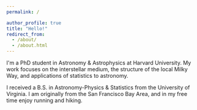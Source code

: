 ```yaml
---
permalink: /

author_profile: true
title: "Hello!"
redirect_from: 
  - /about/
  - /about.html
---
```



I'm a PhD student in Astronomy & Astrophysics at Harvard University.  My work focuses on the interstellar medium, the structure of the local Milky Way, and applications of statistics to astronomy.  

I received a B.S. in Astronomy-Physics & Statistics from the University of Virginia.  I am originally from the San Francisco Bay Area, and in my free time enjoy running and hiking.